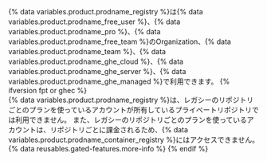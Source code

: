 {% data variables.product.prodname_registry %}は{% data variables.product.prodname_free_user %}、{% data variables.product.prodname_pro %}、{% data variables.product.prodname_free_team %}のOrganization、{% data variables.product.prodname_team %}、{% data variables.product.prodname_ghe_cloud %}、{% data variables.product.prodname_ghe_server %}、{% data variables.product.prodname_ghe_managed %}で利用できます。
{% ifversion fpt or ghec %}
<br>
{% data variables.product.prodname_registry %}は、レガシーのリポジトリごとのプランを使っているアカウントが所有しているプライベートリポジトリでは利用できません。 また、レガシーのリポジトリごとのプランを使っているアカウントは、リポジトリごとに課金されるため、{% data variables.product.prodname_container_registry %}にはアクセスできません。 {% data reusables.gated-features.more-info %}
{% endif %}
